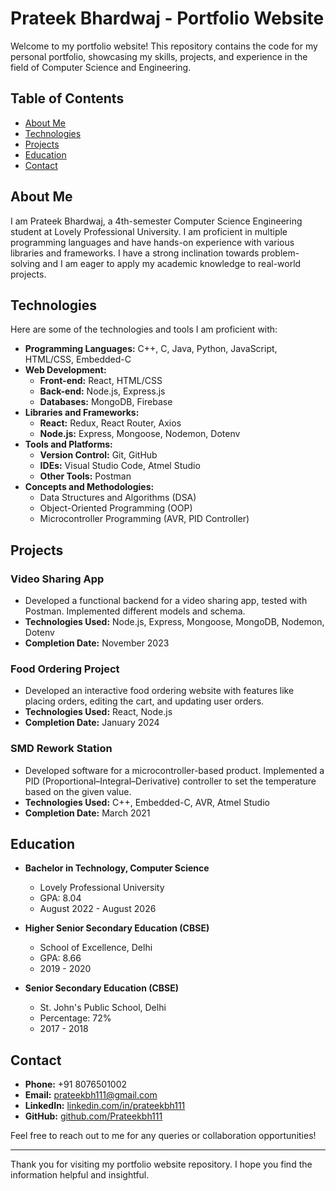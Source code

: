 # Prateek Bhardwaj - Portfolio Website

Welcome to my portfolio website! This repository contains the code for my personal portfolio, showcasing my skills, projects, and experience in the field of Computer Science and Engineering.

## Table of Contents

- [About Me](#about-me)
- [Technologies](#technologies)
- [Projects](#projects)
- [Education](#education)
- [Contact](#contact)

## About Me

I am Prateek Bhardwaj, a 4th-semester Computer Science Engineering student at Lovely Professional University. I am proficient in multiple programming languages and have hands-on experience with various libraries and frameworks. I have a strong inclination towards problem-solving and I am eager to apply my academic knowledge to real-world projects.

## Technologies

Here are some of the technologies and tools I am proficient with:

- **Programming Languages:** C++, C, Java, Python, JavaScript, HTML/CSS, Embedded-C
- **Web Development:**
  - **Front-end:** React, HTML/CSS
  - **Back-end:** Node.js, Express.js
  - **Databases:** MongoDB, Firebase
- **Libraries and Frameworks:**
  - **React:** Redux, React Router, Axios
  - **Node.js:** Express, Mongoose, Nodemon, Dotenv
- **Tools and Platforms:**
  - **Version Control:** Git, GitHub
  - **IDEs:** Visual Studio Code, Atmel Studio
  - **Other Tools:** Postman
- **Concepts and Methodologies:**
  - Data Structures and Algorithms (DSA)
  - Object-Oriented Programming (OOP)
  - Microcontroller Programming (AVR, PID Controller)

## Projects

### Video Sharing App

- Developed a functional backend for a video sharing app, tested with Postman. Implemented different models and schema.
- **Technologies Used:** Node.js, Express, Mongoose, MongoDB, Nodemon, Dotenv
- **Completion Date:** November 2023

### Food Ordering Project

- Developed an interactive food ordering website with features like placing orders, editing the cart, and updating user orders.
- **Technologies Used:** React, Node.js
- **Completion Date:** January 2024

### SMD Rework Station

- Developed software for a microcontroller-based product. Implemented a PID (Proportional–Integral–Derivative) controller to set the temperature based on the given value.
- **Technologies Used:** C++, Embedded-C, AVR, Atmel Studio
- **Completion Date:** March 2021

## Education

- **Bachelor in Technology, Computer Science**

  - Lovely Professional University
  - GPA: 8.04
  - August 2022 - August 2026

- **Higher Senior Secondary Education (CBSE)**

  - School of Excellence, Delhi
  - GPA: 8.66
  - 2019 - 2020

- **Senior Secondary Education (CBSE)**
  - St. John's Public School, Delhi
  - Percentage: 72%
  - 2017 - 2018

## Contact

- **Phone:** +91 8076501002
- **Email:** [prateekbh111@gmail.com](mailto:prateekbh111@gmail.com)
- **LinkedIn:** [linkedin.com/in/prateekbh111](https://linkedin.com/in/prateekbh111)
- **GitHub:** [github.com/Prateekbh111](https://github.com/Prateekbh111)

Feel free to reach out to me for any queries or collaboration opportunities!

---

Thank you for visiting my portfolio website repository. I hope you find the information helpful and insightful.
